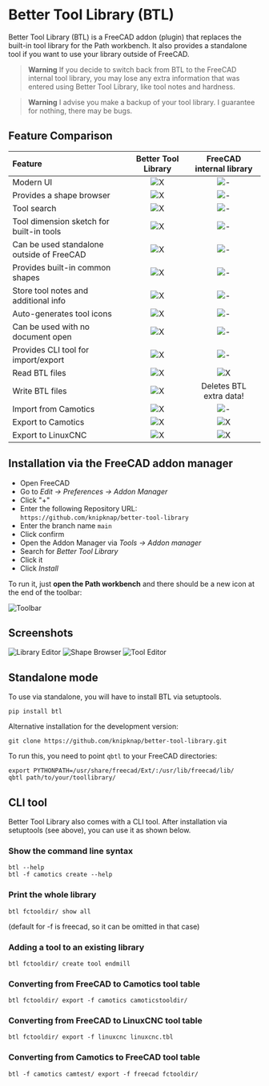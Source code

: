 # Better Tool Library (BTL)

Better Tool Library (BTL) is a FreeCAD addon (plugin) that replaces the built-in tool library
for the Path workbench.
It also provides a standalone tool if you want to use your library outside of FreeCAD.

> **Warning**
> If you decide to switch back from BTL to the FreeCAD internal tool library,
> you may lose any extra information that was entered using Better Tool Library,
> like tool notes and hardness.

> **Warning**
> I advise you make a backup of your tool library. I guarantee for nothing,
> there may be bugs.


## Feature Comparison

| Feature                                    | Better Tool Library   | FreeCAD internal library  |
| :--                                        |        :--:           |          :--:             |
| Modern UI                                  | ![X](media/check.svg) | ![-](media/no.svg)        |
| Provides a shape browser                   | ![X](media/check.svg) | ![-](media/no.svg)        |
| Tool search                                | ![X](media/check.svg) | ![-](media/no.svg)        |
| Tool dimension sketch for built-in tools   | ![X](media/check.svg) | ![-](media/no.svg)        |
| Can be used standalone outside of FreeCAD  | ![X](media/check.svg) | ![-](media/no.svg)        |
| Provides built-in common shapes            | ![X](media/check.svg) | ![-](media/no.svg)        |
| Store tool notes and additional info       | ![X](media/check.svg) | ![-](media/no.svg)        |
| Auto-generates tool icons                  | ![X](media/check.svg) | ![-](media/no.svg)        |
| Can be used with no document open          | ![X](media/check.svg) | ![-](media/no.svg)        |
| Provides CLI tool for import/export        | ![X](media/check.svg) | ![-](media/no.svg)        |
| Read BTL files                             | ![X](media/check.svg) | ![X](media/check.svg)     |
| Write BTL files                            | ![X](media/check.svg) |  Deletes BTL extra data!  |
| Import from Camotics                       | ![X](media/check.svg) | ![-](media/no.svg)        |
| Export to Camotics                         | ![X](media/check.svg) | ![X](media/check.svg)     |
| Export to LinuxCNC                         | ![X](media/check.svg) | ![X](media/check.svg)     |

## Installation via the FreeCAD addon manager

- Open FreeCAD
- Go to *Edit -> Preferences -> Addon Manager*
- Click "+"
- Enter the following Repository URL: `https://github.com/knipknap/better-tool-library`
- Enter the branch name `main`
- Click confirm
- Open the Addon Manager via *Tools -> Addon manager*
- Search for *Better Tool Library*
- Click it
- Click *Install*

To run it, just **open the Path workbench** and there should be a new icon at the end of the
toolbar:

![Toolbar](media/toolbar.png)

## Screenshots

![Library Editor](media/library.png)
![Shape Browser](media/shape-browser.png)
![Tool Editor](media/tool-editor.png)

## Standalone mode

To use via standalone, you will have to install BTL via setuptools.

```
pip install btl
```

Alternative installation for the development version:

```
git clone https://github.com/knipknap/better-tool-library.git
```

To run this, you need to point `qbtl` to your FreeCAD directories:

```
export PYTHONPATH=/usr/share/freecad/Ext/:/usr/lib/freecad/lib/
qbtl path/to/your/toollibrary/
```

## CLI tool

Better Tool Library also comes with a CLI tool.
After installation via setuptools (see above), you can use it as shown below.

### Show the command line syntax

```
btl --help
btl -f camotics create --help
```

### Print the whole library

```
btl fctooldir/ show all
```

(default for -f is freecad, so it can be omitted in that case)

### Adding a tool to an existing library

```
btl fctooldir/ create tool endmill
```

### Converting from FreeCAD to Camotics tool table

```
btl fctooldir/ export -f camotics camoticstooldir/
```

### Converting from FreeCAD to LinuxCNC tool table

```
btl fctooldir/ export -f linuxcnc linuxcnc.tbl
```

### Converting from Camotics to FreeCAD tool table

```
btl -f camotics camtest/ export -f freecad fctooldir/
```
